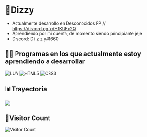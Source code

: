 # 🖤Dizzy


- Actualmente desarrollo en Desconocidos RP // https://discord.gg/xdHfKUEx2Q </a>
- Aprendiendo por mi cuenta, de momento siendo principiante jeje
- Discord: D i z z y#1660

## 👨‍💻 Programas en los que actualmente estoy aprendiendo a desarrollar
![LUA](https://img.shields.io/badge/LUA-blue.svg?&style=for-the-badge&logo=lua&logoColor=white)
![HTML5](https://img.shields.io/badge/HTML5-orange.svg?&style=for-the-badge&logo=html5&logoColor=white)
![CSS3](https://img.shields.io/badge/CSS3-purple.svg?&style=for-the-badge&logo=css3&logoColor=white)

## 📊Trayectoria

![](https://github-readme-stats.vercel.app/api?username=dizzy-11&show_icons=true&bg_color=45,000000,000000&title_color=fff&text_color=fff)

## 👥Visitor Count
![Visitor Count](https://profile-counter.glitch.me/DIZZY-11/count.svg)
